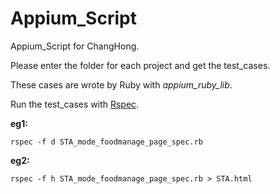 # Appium_Script
Appium_Script for ChangHong.

Please enter the folder for each project and get the test_cases.

These cases are wrote by Ruby with *appium_ruby_lib*.

Run the test_cases with [Rspec](http://rspec.info/).

**eg1:**

	rspec -f d STA_mode_foodmanage_page_spec.rb

**eg2:**

	rspec -f h STA_mode_foodmanage_page_spec.rb > STA.html

